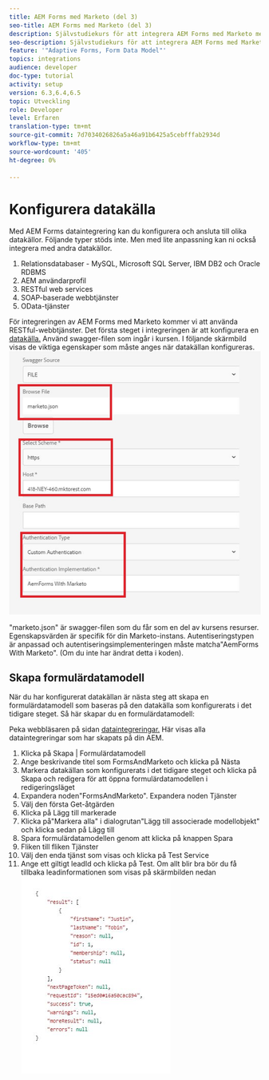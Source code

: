 ```yaml
---
title: AEM Forms med Marketo (del 3)
seo-title: AEM Forms med Marketo (del 3)
description: Självstudiekurs för att integrera AEM Forms med Marketo med AEM Forms Form Data Model.
seo-description: Självstudiekurs för att integrera AEM Forms med Marketo med AEM Forms Form Data Model.
feature: '"Adaptive Forms, Form Data Model"'
topics: integrations
audience: developer
doc-type: tutorial
activity: setup
version: 6.3,6.4,6.5
topic: Utveckling
role: Developer
level: Erfaren
translation-type: tm+mt
source-git-commit: 7d7034026826a5a46a91b6425a5cebfffab2934d
workflow-type: tm+mt
source-wordcount: '405'
ht-degree: 0%

---
```



# Konfigurera datakälla

Med AEM Forms dataintegrering kan du konfigurera och ansluta till olika datakällor. Följande typer stöds inte. Men med lite anpassning kan ni också integrera med andra datakällor.

1. Relationsdatabaser - MySQL, Microsoft SQL Server, IBM DB2 och Oracle RDBMS
1. AEM användarprofil
1. RESTful web services
1. SOAP-baserade webbtjänster
1. OData-tjänster

För integreringen av AEM Forms med Marketo kommer vi att använda RESTful-webbtjänster. Det första steget i integreringen är att konfigurera en [datakälla.](https://helpx.adobe.com/experience-manager/6-4/forms/using/configure-data-sources.html#ConfigureRESTfulwebservices) Använd swagger-filen som ingår i kursen. I följande skärmbild visas de viktiga egenskaper som måste anges när datakällan konfigureras.
![datakälla](assets/datasource.jfif)

&quot;marketo.json&quot; är swagger-filen som du får som en del av kursens resurser.
Egenskapsvärden är specifik för din Marketo-instans.
Autentiseringstypen är anpassad och autentiseringsimplementeringen måste matcha&quot;AemForms With Marketo&quot;. (Om du inte har ändrat detta i koden).

## Skapa formulärdatamodell

När du har konfigurerat datakällan är nästa steg att skapa en formulärdatamodell som baseras på den datakälla som konfigurerats i det tidigare steget. Så här skapar du en formulärdatamodell:

Peka webbläsaren på sidan [dataintegreringar.](http://localhost:4502/aem/forms.html/content/dam/formsanddocuments-fdm) Här visas alla dataintegreringar som har skapats på din AEM.

1. Klicka på Skapa | Formulärdatamodell
1. Ange beskrivande titel som FormsAndMarketo och klicka på Nästa
1. Markera datakällan som konfigurerats i det tidigare steget och klicka på Skapa och redigera för att öppna formulärdatamodellen i redigeringsläget
1. Expandera noden&quot;FormsAndMarketo&quot;. Expandera noden Tjänster
1. Välj den första Get-åtgärden
1. Klicka på Lägg till markerade
1. Klicka på&quot;Markera alla&quot; i dialogrutan&quot;Lägg till associerade modellobjekt&quot; och klicka sedan på Lägg till
1. Spara formulärdatamodellen genom att klicka på knappen Spara
1. Fliken till fliken Tjänster
1. Välj den enda tjänst som visas och klicka på Test Service
1. Ange ett giltigt leadId och klicka på Test. Om allt blir bra bör du få tillbaka leadinformationen som visas på skärmbilden nedan
   ![testresultat](assets/testresults.jfif)
